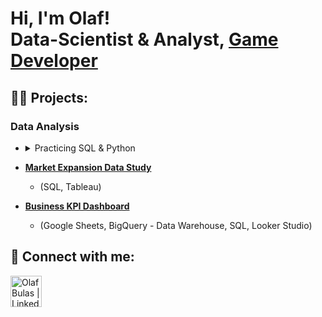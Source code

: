 <h1>Hi, I'm Olaf! <br/>Data-Scientist & Analyst, <a href="https://docs.google.com/presentation/d/1rkZS3UCvsuwIxiSi7_PR07cwM1DuS3tJgaNGFve4ku8/edit?usp=sharing">Game Developer</a>

<h2>👨‍💻 Projects:</h2>

<h3>Data Analysis</h3>

- <details>
  <summary>Practicing SQL & Python</summary>
  <br>
  
  - [<b>Data Querying & Analysis Skills</b>](https://github.com/Cebulva/sql_practicing/)
    - (SQL)
  - [<b>Python Fundamentals & Problem-Solving</b>](https://github.com/Cebulva/python_practicing/)
    - (Python)
  <br>
  </details>

- [<b>Market Expansion Data Study</b>](https://github.com/Cebulva/market-expansion-data-study)
  - (SQL, Tableau)
- [<b>Business KPI Dashboard</b>](https://github.com/Cebulva/business-kpi-dashboard)
  - (Google Sheets, BigQuery - Data Warehouse, SQL, Looker Studio)


<h2> 🤳 Connect with me:</h2>

[<img align="left" alt="OlafBulas | LinkedIn" width="50px" src="https://camo.githubusercontent.com/bd4111e83b2f1cc0d8bd771280353e4eb7e0e6408de2eb749aee4a740343cd7c/68747470733a2f2f736b696c6c69636f6e732e6465762f69636f6e733f693d6c696e6b6564696e" />][linkedin]

[linkedin]: https://www.linkedin.com/in/olaf-bulas/

<!--
**joshmadakor1/joshmadakor1** is a ✨ _special_ ✨ repository because its `README.md` (this file) appears on your GitHub profile.

Here are some ideas to get you started:

- 🔭 I’m currently working on ...
- 🌱 I’m currently learning ...
- 👯 I’m looking to collaborate on ...
- 🤔 I’m looking for help with ...
- 💬 Ask me about ...
- 📫 How to reach me: ...
- 😄 Pronouns: ...
- ⚡ Fun fact: ...
-->
